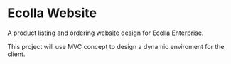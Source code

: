 # Ecolla Website

A product listing and ordering website design for Ecolla Enterprise.

This project will use MVC concept to design a dynamic enviroment for the client.
